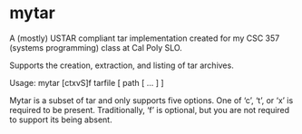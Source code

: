 # mytar
A (mostly) USTAR compliant tar implementation created for my CSC 357 (systems programming) class  at Cal Poly SLO.

Supports the creation, extraction, and listing of tar archives.

Usage: mytar [ctxvS]f tarfile [ path [ ... ] ]

Mytar is a subset of tar and only supports five options. One of ‘c’, ‘t’, or ‘x’ is required to be
present. Traditionally, ‘f’ is optional, but you are not required to support its being absent.
